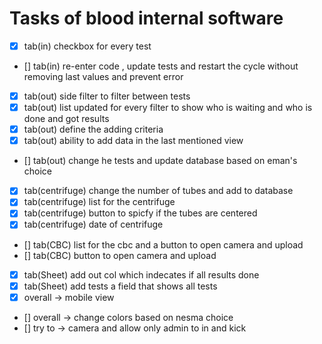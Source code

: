 # Tasks of blood internal software
- [x] tab(in) checkbox for every test
- [] tab(in) re-enter code , update tests and restart the cycle without removing last values and prevent error
- [x] tab(out) side filter to filter between tests 
- [x] tab(out) list updated for every filter to show who is waiting and who is done and got results 
- [x] tab(out) define the adding criteria 
- [x] tab(out) ability to add data in the last mentioned view 
- [] tab(out) change he tests and update database based on eman's choice
- [x] tab(centrifuge) change the number of tubes and add to database
- [x] tab(centrifuge) list for the centrifuge
- [x] tab(centrifuge) button to spicfy if the tubes are centered 
- [x] tab(centrifuge) date of centrifuge
- [] tab(CBC) list for the cbc and a button to open camera and upload
- [] tab(CBC) button to open camera and upload
- [x] tab(Sheet) add out col which indecates if all results done  
- [x] tab(Sheet) add tests a field that shows all tests  
- [x] overall  -> mobile view
- [] overall  -> change colors based on nesma choice 
- [] try to -> camera and allow only admin to in and kick 